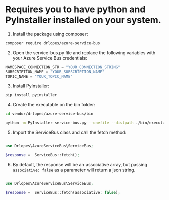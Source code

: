 # Requires you to have python and PyInstaller installed on your system.

1. Install the package using composer:
```bash
composer require drlopes/azure-service-bus
```

2. Open the service-bus.py file and replace the following variables with your Azure Service Bus credentials:

```python
NAMESPACE_CONNECTION_STR = "YOUR_CONNECTION_STRING"
SUBSCRIPTION_NAME = "YOUR_SUBSCRIPTION_NAME"
TOPIC_NAME = "YOUR_TOPIC_NAME"
```


3. Install PyInstaller:
```bash
pip install pyinstaller
```

4. Create the executable on the bin folder:
```bash
cd vendor/drlopes/azure-service-bus/bin

python -m PyInstaller service-bus.py --onefile --distpath ./bin/executable --name service-bus
```

5. Import the ServiceBus class and call the fetch method:
```php

use Drlopes\AzureServiceBus\ServiceBus;

$response =  ServiceBus::fetch();
```

6. By default, the response will be an associative array, but passing `associative: false` as a parameter will return a json string.

```php

use Drlopes\AzureServiceBus\ServiceBus;

$response =  ServiceBus::fetch(associative: false);
```